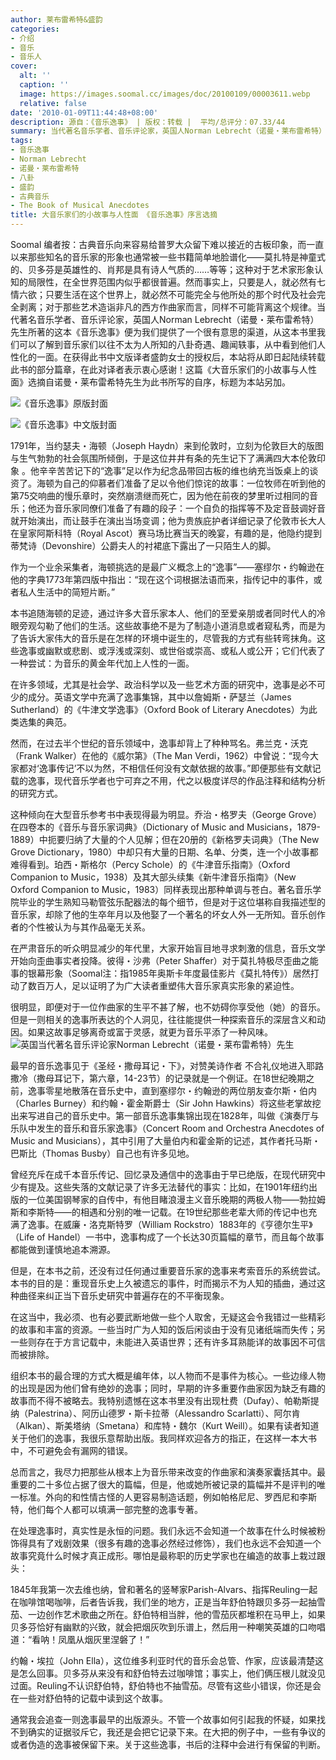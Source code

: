 ```yaml
---
author: 莱布雷希特&盛韵
categories:
- 介绍
- 音乐
- 音乐人
cover:
  alt: ''
  caption: ''
  image: https://images.soomal.cc/images/doc/20100109/00003611.webp
  relative: false
date: '2010-01-09T11:44:48+08:00'
description: 源自：《音乐逸事》 | 版权：转载 |  平均/总评分：07.33/44
summary: 当代著名音乐学者、音乐评论家，英国人Norman Lebrecht（诺曼・莱布雷希特）先生所著的这本《音乐逸事》便为我们提供了一个很有意思的渠道，从这本书里我们可以了解到音乐家们以往不太为人所知的八卦奇遇、趣闻轶事，从中看到他们性化的一面。在获得此书中文版译者盛韵女士的授权后，本站将从即日起陆续转载此书的部分篇章，在此对译者表示衷心感谢！这篇《大音乐家们的小故事与人性面》选摘自诺曼・莱布雷希特先生为此书所写的自序……
tags:
- 音乐逸事
- Norman Lebrecht
- 诺曼・莱布雷希特
- 八卦
- 盛韵
- 古典音乐
- The Book of Musical Anecdotes
title: 大音乐家们的小故事与人性面 《音乐逸事》序言选摘
---
```


Soomal 编者按：古典音乐向来容易给普罗大众留下难以接近的古板印象，而一直以来那些知名的音乐家的形象也通常被一些书籍简单地脸谱化――莫扎特是神童式的、贝多芬是英雄性的、肖邦是具有诗人气质的……等等；这种对于艺术家形象认知的局限性，在全世界范围内似乎都很普遍。然而事实上，只要是人，就必然有七情六欲；只要生活在这个世界上，就必然不可能完全与他所处的那个时代及社会完全剥离；对于那些艺术造诣非凡的西方作曲家而言，同样不可能背离这个规律。当代著名音乐学者、音乐评论家，英国人Norman Lebrecht（诺曼・莱布雷希特）先生所著的这本《音乐逸事》便为我们提供了一个很有意思的渠道，从这本书里我们可以了解到音乐家们以往不太为人所知的八卦奇遇、趣闻轶事，从中看到他们人性化的一面。在获得此书中文版译者盛韵女士的授权后，本站将从即日起陆续转载此书的部分篇章，在此对译者表示衷心感谢！这篇《大音乐家们的小故事与人性面》选摘自诺曼・莱布雷希特先生为此书所写的自序，标题为本站另加。



![《音乐逸事》原版封面](https://images.soomal.cc/images/doc/20100109/00003610.webp)



![《音乐逸事》中文版封面](https://images.soomal.cc/images/doc/20100109/00003608.webp)



1791年，当约瑟夫・海顿（Joseph Haydn）来到伦敦时，立刻为伦敦巨大的版图与生气勃勃的社会氛围所倾倒，于是这位井井有条的先生记下了满满四大本伦敦印象 。他辛辛苦苦记下的“逸事”足以作为纪念品带回古板的维也纳充当饭桌上的谈资了。海顿为自己的仰慕者们准备了足以令他们惊诧的故事：一位牧师在听到他的第75交响曲的慢乐章时，突然崩溃继而死亡，因为他在前夜的梦里听过相同的音乐；他还为音乐家同僚们准备了有趣的段子：一个自负的指挥等不及定音鼓调好音就开始演出，而让鼓手在演出当场变调；他为贵族庇护者详细记录了伦敦市长大人在皇家阿斯科特（Royal Ascot）赛马场比赛当天的晚宴，有趣的是，他隐约提到蒂梵诗（Devonshire）公爵夫人的衬裙底下露出了一只陌生人的脚。

作为一个业余采集者，海顿挑选的是最广义概念上的“逸事”――塞缪尔・约翰逊在他的字典1773年第四版中指出：“现在这个词根据法语而来，指传记中的事件，或者私人生活中的简短片断。” 

本书追随海顿的足迹，通过许多大音乐家本人、他们的至爱亲朋或者同时代人的冷眼旁观勾勒了他们的生活。这些故事绝不是为了制造小道消息或者窥私秀，而是为了告诉大家伟大的音乐是在怎样的环境中诞生的，尽管我的方式有些转弯抹角。这些逸事或幽默或悲剧、或浮浅或深刻、或世俗或崇高、或私人或公开；它们代表了一种尝试：为音乐的黄金年代加上人性的一面。

在许多领域，尤其是社会学、政治科学以及一些艺术方面的研究中，逸事是必不可少的成分。英语文学中充满了逸事集锦，其中以詹姆斯・萨瑟兰（James Sutherland）的《牛津文学逸事》（Oxford Book of Literary Anecdotes）为此类选集的典范。

然而，在过去半个世纪的音乐领域中，逸事却背上了种种骂名。弗兰克・沃克（Frank Walker）在他的《威尔第》（The Man Verdi，1962）中曾说：“现今大家都对‘逸事传记’不以为然，不相信任何没有文献依据的故事。”即便那些有文献记载的逸事，现代音乐学者也宁可弃之不用，代之以极度详尽的作品注释和结构分析的研究方式。 

这种倾向在大型音乐参考书中表现得最为明显。乔治・格罗夫（George Grove）在四卷本的《音乐与音乐家词典》（Dictionary of Music and Musicians，1879-1889）中扼要归纳了大量的个人见解；但在20册的《新格罗夫词典》（The New Grove Dictionary，1980）中却只有大量的日期、名单、分类，连一个小故事都难得看到。珀西・斯格尔（Percy Schole）的《牛津音乐指南》（Oxford Companion to Music，1938）及其大部头续集《新牛津音乐指南》（New Oxford Companion to Music，1983）同样表现出那种单调与苍白。著名音乐学院毕业的学生熟知马勒管弦乐配器法的每个细节，但是对于这位堪称自我描述型的音乐家，却除了他的生卒年月以及他娶了一个著名的坏女人外一无所知。音乐创作者的个性被认为与其作品毫无关系。

在严肃音乐的听众明显减少的年代里，大家开始盲目地寻求刺激的信息，音乐文学开始向歪曲事实者投降。彼得・沙弗（Peter Shaffer）对于莫扎特极尽歪曲之能事的银幕形象（Soomal注：指1985年奥斯卡年度最佳影片《莫扎特传》）居然打动了数百万人，足以证明了为广大读者重塑伟大音乐家真实形象的紧迫性。

很明显，即便对于一位作曲家的生平不甚了解，也不妨碍你享受他（她）的音乐。但是一则相关的逸事所表达的个人洞见，往往能提供一种探索音乐的深层含义和动因。如果这故事足够离奇或富于灵感，就更为音乐平添了一种风味。
![英国当代著名音乐评论家Norman Lebrecht（诺曼・莱布雷希特）先生](https://images.soomal.cc/images/doc/20100109/00003609.webp)





最早的音乐逸事见于《圣经・撒母耳记・下》，对赞美诗作者 不合礼仪地进入耶路撒冷（撒母耳记下，第六章，14-23节）的记录就是一个例证。在18世纪晚期之前，逸事零星地散落在音乐史中，直到塞缪尔・约翰逊的两位朋友查尔斯・伯内（Charles Burney）和约翰・霍金斯爵士（Sir John Hawkins）将这些老掌故挖出来写进自己的音乐史中。第一部音乐逸事集锦出现在1828年，叫做《演奏厅与乐队中发生的音乐和音乐家逸事》（Concert Room and Orchestra Anecdotes of Music and Musicians），其中引用了大量伯内和霍金斯的记述，其作者托马斯・巴斯比（Thomas Busby）自己也有许多见地。

曾经充斥在成千本音乐传记、回忆录及通信中的逸事由于早已绝版，在现代研究中少有提及。这些失落的文献记录了许多无法替代的事实：比如，在1901年纽约出版的一位美国钢琴家的自传中，有他目睹浪漫主义音乐晚期的两极人物――勃拉姆斯和李斯特――的相遇和分别的唯一记载。在19世纪那些老辈大师的传记中也充满了逸事。在威廉・洛克斯特罗（William Rockstro）1883年的《亨德尔生平》（Life of Handel）一书中，逸事构成了一个长达30页篇幅的章节，而且每个故事都能做到谨慎地追本溯源。

但是，在本书之前，还没有过任何通过重要音乐家的逸事来考索音乐的系统尝试。本书的目的是：重现音乐史上久被遗忘的事件，时而揭示不为人知的插曲，通过这种曲径来纠正当下音乐史研究中普遍存在的不平衡现象。

在这当中，我必须、也有必要武断地做一些个人取舍，无疑这会令我错过一些精彩的故事和丰富的资源。一些当时广为人知的饭后闲谈由于没有见诸纸端而失传；另一些则存在于方言记载中，未能进入英语世界；还有许多耳熟能详的故事因不可信而被排除。

组织本书的最合理的方式大概是编年体，以人物而不是事件为核心。一些边缘人物的出现是因为他们曾有绝妙的逸事；同时，早期的许多重要作曲家因为缺乏有趣的故事而不得不被略去。我特别遗憾在这本书里没有出现杜费（Dufay）、帕勒斯提纳（Palestrina）、阿历山德罗・斯卡拉蒂（Alessandro Scarlatti）、阿尔肯（Alkan）、斯美塔纳（Smetana）和库特・魏尔（Kurt Weill）。如果有读者知道关于他们的逸事，我很乐意帮助出版。我同样欢迎各方的指正，在这样一本大书中，不可避免会有漏网的错误。

总而言之，我尽力把那些从根本上为音乐带来改变的作曲家和演奏家囊括其中。最重要的二十多位占据了很大的篇幅，但是，他或她所被记录的篇幅并不是评判的唯一标准。外向的和性情古怪的人更容易制造话题，例如帕格尼尼、罗西尼和李斯特，他们每个人都可以填满一部完整的逸事专著。

在处理逸事时，真实性是永恒的问题。我们永远不会知道一个故事在什么时候被粉饰得具有了戏剧效果（很多有趣的逸事必然经过修饰），我们也永远不会知道一个故事究竟什么时候才真正成形。哪怕是最称职的历史学家也在编造的故事上栽过跟头：

1845年我第一次去维也纳，曾和著名的竖琴家Parish-Alvars、指挥Reuling一起在咖啡馆喝咖啡，后者告诉我，我们坐的地方，正是当年舒伯特跟贝多芬一起抽雪茄、一边创作艺术歌曲之所在。舒伯特相当胖，他的雪茄灰都堆积在马甲上，如果贝多芬恰好有幽默的兴致，就会把烟灰吹到乐谱上，然后用一种嘲笑英雄的口吻唱道：“看呐！凤凰从烟灰里涅磐了！”

约翰・埃拉（John Ella），这位维多利亚时代的音乐会总管、作家，应该最清楚这是怎么回事。贝多芬从来没有和舒伯特去过咖啡馆；事实上，他们俩压根儿就没见过面。Reuling不认识舒伯特，舒伯特也不抽雪茄。尽管有这些小错误，你还是会在一些对舒伯特的记载中读到这个故事。

通常我会追查一则逸事最早的出版源头。不管一个故事如何引起我的怀疑，如果找不到确实的证据驳斥它，我还是会把它记录下来。在大把的例子中，一些有争议的或者伪造的逸事被保留下来。关于这些逸事，书后的注释中会进行有保留的判断。